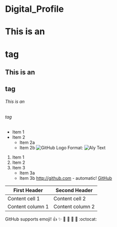 # Digital_Profile


# This is an <h1> tag
## This is an <h2> tag
###### This is an <h6> tag
* Item 1
* Item 2
  * Item 2a
  * Item 2b
![GitHub Logo](/images/logo.png)
Format: ![Aly Text](url)
1. Item 1
2. Item 2
3. Item 3
   * Item 3a
   * Item 3b
http://github.com - automatic!
 [GitHub](http://github.com)
 
First Header | Second Header
 ----------- | -------------
 Content cell 1 | Content cell 2
 Content column 1 | Content column 2
 
 GitHub supports emoji!
 :+1: :sparkles: :camel: :tada:
 :rocket: :metal: :octocat:

